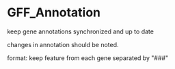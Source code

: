 # GFF_Annotation
keep gene annotations synchronized and up to date

changes in annotation should be noted.  

format: 
keep feature from each gene separated by "###"
